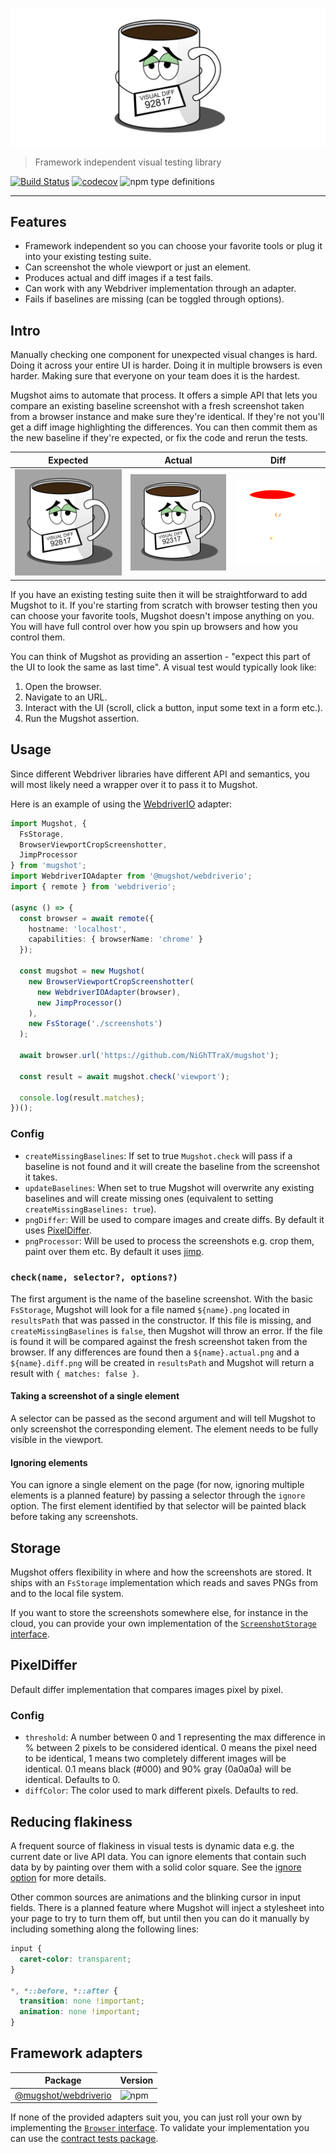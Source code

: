 ![logo](logo.png)

> Framework independent visual testing library

[![Build Status](https://travis-ci.com/NiGhTTraX/mugshot.svg?branch=master)](https://travis-ci.com/NiGhTTraX/mugshot) [![codecov](https://codecov.io/gh/NiGhTTraX/mugshot/branch/master/graph/badge.svg)](https://codecov.io/gh/NiGhTTraX/mugshot) ![npm type definitions](https://img.shields.io/npm/types/mugshot.svg)

----

## Features

- Framework independent so you can choose your favorite tools or plug it into your existing testing suite.
- Can screenshot the whole viewport or just an element.
- Produces actual and diff images if a test fails.
- Can work with any Webdriver implementation through an adapter.
- Fails if baselines are missing (can be toggled through options).


## Intro

Manually checking one component for unexpected visual changes is hard. Doing it across your entire UI is harder. Doing it in multiple browsers is even harder. Making sure that everyone on your team does it is the hardest.

Mugshot aims to automate that process. It offers a simple API that lets you compare an existing baseline screenshot with a fresh screenshot taken from a browser instance and make sure they're identical. If they're not you'll get a diff image highlighting the differences. You can then commit them as the new baseline if they're expected, or fix the code and rerun the tests.

Expected | Actual | Diff
---------|--------|-----
![expected](./expected.png) | ![actual](./actual.png) | ![diff](./diff.png)

If you have an existing testing suite then it will be straightforward to add Mugshot to it. If you're starting from scratch with browser testing then you can choose your favorite tools, Mugshot doesn't impose anything on you. You will have full control over how you spin up browsers and how you control them. 

You can think of Mugshot as providing an assertion - "expect this part of the UI to look the same as last time". A visual test would typically look like:

1. Open the browser.
2. Navigate to an URL.
3. Interact with the UI (scroll, click a button, input some text in a form etc.).
4. Run the Mugshot assertion.


## Usage

Since different Webdriver libraries have different API and semantics, you will most likely need a wrapper over it to pass it to Mugshot.

Here is an example of using the [WebdriverIO](https://webdriver.io/) adapter:

```typescript
import Mugshot, {
  FsStorage,
  BrowserViewportCropScreenshotter,
  JimpProcessor
} from 'mugshot';
import WebdriverIOAdapter from '@mugshot/webdriverio';
import { remote } from 'webdriverio';

(async () => {
  const browser = await remote({
    hostname: 'localhost',
    capabilities: { browserName: 'chrome' }
  });
  
  const mugshot = new Mugshot(
    new BrowserViewportCropScreenshotter(
      new WebdriverIOAdapter(browser),
      new JimpProcessor()
    ),
    new FsStorage('./screenshots')
  );
  
  await browser.url('https://github.com/NiGhTTraX/mugshot');
  
  const result = await mugshot.check('viewport');
  
  console.log(result.matches);
})();
```


### Config

- `createMissingBaselines`: If set to true `Mugshot.check` will pass if a baseline is not found and it will create the baseline from the screenshot it takes.
- `updateBaselines`: When set to true Mugshot will overwrite any existing baselines and will create missing ones (equivalent to setting `createMissingBaselines: true`).
- `pngDiffer`: Will be used to compare images and create diffs. By default it uses [PixelDiffer](./README.md#pixeldiffer).
- `pngProcessor`: Will be used to process the screenshots e.g. crop them, paint over them etc. By default it uses [jimp](https://github.com/oliver-moran/jimp).


### `check(name, selector?, options?)`

The first argument is the name of the baseline screenshot. With the basic `FsStorage`, Mugshot will look for a file named `${name}.png` located in `resultsPath` that was passed in the constructor. If this file is missing, and `createMissingBaselines` is `false`, then Mugshot will throw an error. If the file is found it will be compared against the fresh screenshot taken from the browser. If any differences are found then a `${name}.actual.png` and a `${name}.diff.png` will be created in `resultsPath` and Mugshot will return a result with `{ matches: false }`.


#### Taking a screenshot of a single element

A selector can be passed as the second argument and will tell Mugshot to only screenshot the corresponding element. The element needs to be fully visible in the viewport.


#### Ignoring elements

You can ignore a single element on the page (for now, ignoring multiple elements is a planned feature) by passing a selector through the `ignore` option. The first element identified by that selector will be painted black before taking any screenshots.


## Storage

Mugshot offers flexibility in where and how the screenshots are stored. It ships with an `FsStorage` implementation which reads and saves PNGs from and to the local file system.

If you want to store the screenshots somewhere else, for instance in the cloud, you can provide your own implementation of the [`ScreenshotStorage` interface](./packages/mugshot/src/interfaces/screenshot-storage.ts).


## PixelDiffer

Default differ implementation that compares images pixel by pixel.

### Config

- `threshold`: A number between 0 and 1 representing the max difference in % between 2 pixels to be considered identical. 0 means the pixel need to be identical, 1 means two completely different images will be identical. 0.1 means black (#000) and 90% gray (0a0a0a) will be identical. Defaults to 0.
- `diffColor`: The color used to mark different pixels. Defaults to red.


## Reducing flakiness

A frequent source of flakiness in visual tests is dynamic data e.g. the current date or live API data. You can ignore elements that contain such data by by painting over them with a solid color square. See the [ignore option](#ignoring-elements) for more details.

Other common sources are animations and the blinking cursor in input fields. There is a planned feature where Mugshot will inject a stylesheet into your page to try to turn them off, but until then you can do it manually by including something along the following lines:

```css
input {
  caret-color: transparent;
}

*, *::before, *::after {
  transition: none !important;
  animation: none !important;
}
```


## Framework adapters

Package | Version
--------|--------
[@mugshot/webdriverio](./packages/webdriverio) | ![npm](https://img.shields.io/npm/v/@mugshot/webdriverio.svg)

If none of the provided adapters suit you, you can just roll your own by implementing the [`Browser` interface](./packages/mugshot/src/interfaces/browser.ts). To validate your implementation you can use the [contract tests package](packages/contracts).
